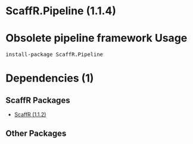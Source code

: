 ﻿ScaffR.Pipeline (1.1.4)
======
Obsolete pipeline framework
Usage
======
<pre>install-package ScaffR.Pipeline</pre>
Dependencies (1)
=====

ScaffR Packages
------
* [ScaffR (1.1.2)](https://github.com/wcpro/ScaffR/tree/master/src/ScaffR)

Other Packages
------
